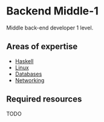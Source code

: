 # Backend Middle-1

Middle back-end developer 1 level.

## Areas of expertise

- [Haskell](./haskell.md)
- [Linux](./linux.md)
- [Databases](./db.md)
- [Networking](./networking.md)

## Required resources

  TODO
